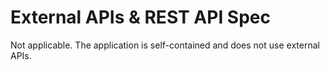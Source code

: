 # External APIs & REST API Spec
Not applicable. The application is self-contained and does not use external APIs.
